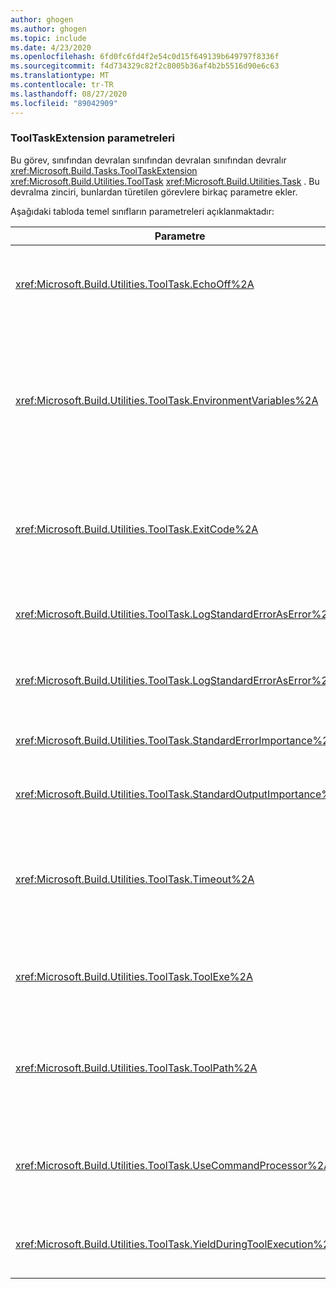 ```yaml
---
author: ghogen
ms.author: ghogen
ms.topic: include
ms.date: 4/23/2020
ms.openlocfilehash: 6fd0fc6fd4f2e54c0d15f649139b649797f8336f
ms.sourcegitcommit: f4d734329c82f2c8005b36af4b2b5516d90e6c63
ms.translationtype: MT
ms.contentlocale: tr-TR
ms.lasthandoff: 08/27/2020
ms.locfileid: "89042909"
---
```

### <a name="tooltaskextension-parameters"></a>ToolTaskExtension parametreleri

Bu görev, sınıfından devralan sınıfından devralan sınıfından devralır <xref:Microsoft.Build.Tasks.ToolTaskExtension> <xref:Microsoft.Build.Utilities.ToolTask> <xref:Microsoft.Build.Utilities.Task> . Bu devralma zinciri, bunlardan türetilen görevlere birkaç parametre ekler.

Aşağıdaki tabloda temel sınıfların parametreleri açıklanmaktadır:

| Parametre | Açıklama |
| - | - |
| <xref:Microsoft.Build.Utilities.ToolTask.EchoOff%2A> | İsteğe bağlı `bool` parametre.<br /><br /> Olarak ayarlandığında `true` , bu görev **/q** komutunu komut satırı stdout 'a kopyalanmaması için *cmd.exe* komut satırına geçirir. |
| <xref:Microsoft.Build.Utilities.ToolTask.EnvironmentVariables%2A> | İsteğe bağlı `String` dizi parametresi.<br /><br /> Noktalı virgülle ayrılmış ortam değişkeni tanımlarının dizisi. Her tanım bir ortam değişkeni adı ve eşittir işaretiyle ayrılmış bir değer belirtmelidir. Bu değişkenler, normal ortam bloğunu seçerek veya seçmeli olarak geçersiz kılmanın yanı sıra oluşturulan yürütülebilir dosyaya geçirilir. Örneğin, `Variable1=Value1;Variable2=Value2`. |
| <xref:Microsoft.Build.Utilities.ToolTask.ExitCode%2A> | İsteğe bağlı `Int32` Çıkış salt okunurdur parametresi.<br /><br /> Yürütülen komut tarafından belirtilen çıkış kodunu belirtir. Görev herhangi bir hata günlüğe açtıysa, ancak işlem 0 (başarılı) çıkış koduna sahipse bu,-1 ' e ayarlanır. |
| <xref:Microsoft.Build.Utilities.ToolTask.LogStandardErrorAsError%2A> | Seçenek `bool` parametresi.<br /><br /> İse `true` , standart hata akışında alınan tüm iletiler hata olarak günlüğe kaydedilir. |
| <xref:Microsoft.Build.Utilities.ToolTask.LogStandardErrorAsError%2A> | İsteğe bağlı `bool` parametre.<br /><br /> İse `true` , standart hata akışında alınan tüm iletiler hata olarak günlüğe kaydedilir. |
| <xref:Microsoft.Build.Utilities.ToolTask.StandardErrorImportance%2A> | İsteğe bağlı `String` parametre.<br /><br /> Standart çıkış akışından metnin günlüğe kaydedileceği önem. |
| <xref:Microsoft.Build.Utilities.ToolTask.StandardOutputImportance%2A> | İsteğe bağlı `String` parametre.<br /><br /> Standart çıkış akışından metnin günlüğe kaydedileceği önem. |
| <xref:Microsoft.Build.Utilities.ToolTask.Timeout%2A> | İsteğe bağlı `Int32` parametre.<br /><br /> Görev yürütülebilir dosyasının sonlandırılacağı süre (milisaniye cinsinden) sayısını belirtir. Varsayılan değer `Int.MaxValue` , zaman aşımı süresi olmadığını gösterir. Zaman aşımı süresi milisaniyedir. |
| <xref:Microsoft.Build.Utilities.ToolTask.ToolExe%2A> | İsteğe bağlı `string` parametre.<br /><br /> Projeler, bir ToolName 'yi geçersiz kılmak için bunu uygulayabilir. Görevler, ToolName 'yi korumak için bunu geçersiz kılabilir. |
| <xref:Microsoft.Build.Utilities.ToolTask.ToolPath%2A> | İsteğe bağlı `string` parametre.<br /><br /> Görevin temel alınan yürütülebilir dosyayı yüklediği konumu belirtir. Bu parametre belirtilmezse, görev MSBuild 'i çalıştıran Framework sürümüne karşılık gelen SDK yükleme yolunu kullanır. |
| <xref:Microsoft.Build.Utilities.ToolTask.UseCommandProcessor%2A> | İsteğe bağlı `bool` parametre.<br /><br /> Olarak ayarlandığında `true` , bu görev komut satırı için bir toplu iş dosyası oluşturur ve komutu doğrudan yürütmek yerine komut işlemcisini kullanarak yürütür. |
| <xref:Microsoft.Build.Utilities.ToolTask.YieldDuringToolExecution%2A> | İsteğe bağlı `bool` parametre.<br /><br /> Olarak ayarlandığında `true` , bu görev, görevi çalıştırıldığında düğümü verir. |
